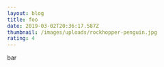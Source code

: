 ```yaml
---
layout: blog
title: foo
date: 2019-03-02T20:36:17.587Z
thumbnail: /images/uploads/rockhopper-penguin.jpg
rating: 4
---
```

bar
